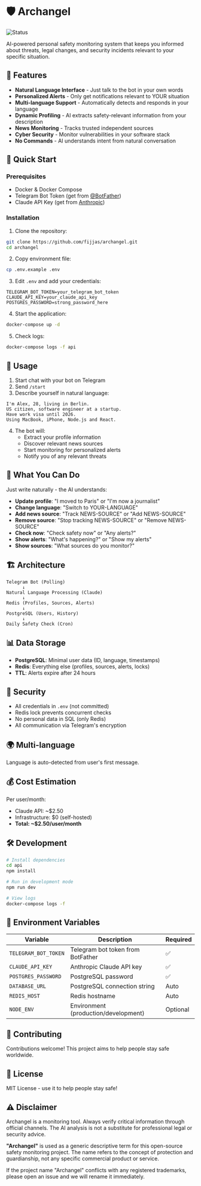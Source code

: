 # 🛡️ Archangel

![Status](https://img.shields.io/badge/status-work%20in%20progress-yellow)

AI-powered personal safety monitoring system that keeps you informed about threats, legal changes, and security incidents relevant to your specific situation.

## 🎯 Features

- **Natural Language Interface** - Just talk to the bot in your own words
- **Personalized Alerts** - Only get notifications relevant to YOUR situation
- **Multi-language Support** - Automatically detects and responds in your language
- **Dynamic Profiling** - AI extracts safety-relevant information from your description
- **News Monitoring** - Tracks trusted independent sources
- **Cyber Security** - Monitor vulnerabilities in your software stack
- **No Commands** - AI understands intent from natural conversation

## 🚀 Quick Start

### Prerequisites

- Docker & Docker Compose
- Telegram Bot Token (get from [@BotFather](https://t.me/botfather))
- Claude API Key (get from [Anthropic](https://console.anthropic.com/))

### Installation

1. Clone the repository:
```bash
git clone https://github.com/fijjas/archangel.git
cd archangel
```

2. Copy environment file:
```bash
cp .env.example .env
```

3. Edit `.env` and add your credentials:
```env
TELEGRAM_BOT_TOKEN=your_telegram_bot_token
CLAUDE_API_KEY=your_claude_api_key
POSTGRES_PASSWORD=strong_password_here
```

4. Start the application:
```bash
docker-compose up -d
```

5. Check logs:
```bash
docker-compose logs -f api
```

## 📱 Usage

1. Start chat with your bot on Telegram
2. Send `/start`
3. Describe yourself in natural language:

```
I'm Alex, 28, living in Berlin.
US citizen, software engineer at a startup.
Have work visa until 2026.
Using MacBook, iPhone, Node.js and React.
```

4. The bot will:
   - Extract your profile information
   - Discover relevant news sources
   - Start monitoring for personalized alerts
   - Notify you of any relevant threats

## 🤖 What You Can Do

Just write naturally - the AI understands:

- **Update profile**: "I moved to Paris" or "I'm now a journalist"
- **Change language**: "Switch to YOUR-LANGUAGE"
- **Add news source**: "Track NEWS-SOURCE" or "Add NEWS-SOURCE"
- **Remove source**: "Stop tracking NEWS-SOURCE" or "Remove NEWS-SOURCE"
- **Check now**: "Check safety now" or "Any alerts?"
- **Show alerts**: "What's happening?" or "Show my alerts"
- **Show sources**: "What sources do you monitor?"

## 🏗️ Architecture

```
Telegram Bot (Polling)
      ↓
Natural Language Processing (Claude)
      ↓
Redis (Profiles, Sources, Alerts)
      ↓
PostgreSQL (Users, History)
      ↓
Daily Safety Check (Cron)
```

## 📊 Data Storage

- **PostgreSQL**: Minimal user data (ID, language, timestamps)
- **Redis**: Everything else (profiles, sources, alerts, locks)
- **TTL**: Alerts expire after 24 hours

## 🔐 Security

- All credentials in `.env` (not committed)
- Redis lock prevents concurrent checks
- No personal data in SQL (only Redis)
- All communication via Telegram's encryption

## 🌍 Multi-language

Language is auto-detected from user's first message.

## 💰 Cost Estimation

Per user/month:
- Claude API: ~$2.50
- Infrastructure: $0 (self-hosted)
- **Total: ~$2.50/user/month**

## 🛠️ Development

```bash
# Install dependencies
cd api
npm install

# Run in development mode
npm run dev

# View logs
docker-compose logs -f
```

## 📝 Environment Variables

| Variable | Description | Required |
|----------|-------------|----------|
| `TELEGRAM_BOT_TOKEN` | Telegram bot token from BotFather | ✅ |
| `CLAUDE_API_KEY` | Anthropic Claude API key | ✅ |
| `POSTGRES_PASSWORD` | PostgreSQL password | ✅ |
| `DATABASE_URL` | PostgreSQL connection string | Auto |
| `REDIS_HOST` | Redis hostname | Auto |
| `NODE_ENV` | Environment (production/development) | Optional |

## 🤝 Contributing

Contributions welcome! This project aims to help people stay safe worldwide.

## 📜 License

MIT License - use it to help people stay safe!

## ⚠️ Disclaimer

Archangel is a monitoring tool. Always verify critical information through official channels. The AI analysis is not a substitute for professional legal or security advice.

**"Archangel"** is used as a generic descriptive term for this open-source safety monitoring project. The name refers to the concept of protection and guardianship, not any specific commercial product or service.

If the project name "Archangel" conflicts with any registered trademarks, please open an issue and we will rename it immediately.

